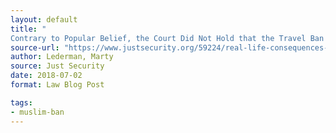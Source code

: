 ```yaml
---
layout: default
title: "
Contrary to Popular Belief, the Court Did Not Hold that the Travel Ban is Lawful—Anything But"
source-url: "https://www.justsecurity.org/59224/real-life-consequences-now-lawful-travel-ban/"
author: Lederman, Marty
source: Just Security
date: 2018-07-02
format: Law Blog Post

tags:
- muslim-ban
---
```


